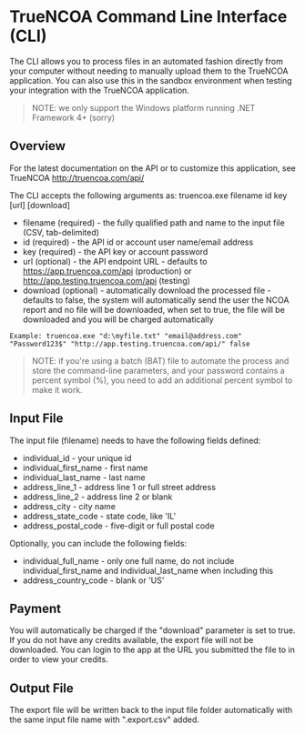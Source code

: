 # TrueNCOA Command Line Interface (CLI)
The CLI allows you to process files in an automated fashion directly from your computer without needing to manually upload them to the TrueNCOA application.  You can also use this in the sandbox environment when testing your integration with the TrueNCOA application.
> NOTE:  we only support the Windows platform running .NET Framework 4+ (sorry)

## Overview

For the latest documentation on the API or to customize this application, see TrueNCOA http://truencoa.com/api/

The CLI accepts the following arguments as: truencoa.exe filename id key [url] [download]
* filename (required) - the fully qualified path and name to the input file (CSV, tab-delimited)
* id (required) - the API id or account user name/email address
* key (required) - the API key or account password
* url (optional) - the API endpoint URL - defaults to https://app.truencoa.com/api (production) or http://app.testing.truencoa.com/api (testing)
* download (optional) - automatically download the processed file - defaults to false, the system will automatically send the user the NCOA report and no file will be downloaded, when set to true, the file will be downloaded and you will be charged automatically

`Example: truencoa.exe "d:\myfile.txt" "email@address.com" "Password123$" "http://app.testing.truencoa.com/api/" false`

> NOTE: if you're using a batch (BAT) file to automate the process and store the command-line parameters, and your password contains a percent symbol (%), you need to add an additional percent symbol to make it work.

## Input File
The input file (filename) needs to have the following fields defined:
* individual_id - your unique id
* individual_first_name - first name
* individual_last_name - last name
* address_line_1 - address line 1 or full street address
* address_line_2 - address line 2 or blank
* address_city - city name
* address_state_code - state code, like 'IL'
* address_postal_code - five-digit or full postal code

Optionally, you can include the following fields:
* individual_full_name - only one full name, do not include individual_first_name and individual_last_name when including this
* address_country_code - blank or 'US'

## Payment
You will automatically be charged if the "download" parameter is set to true. If you do not have any credits available, the export file will not be downloaded. You can login to the app at the URL you submitted the file to in order to view your credits.

## Output File
The export file will be written back to the input file folder automatically with the same input file name with ".export.csv" added.

